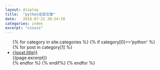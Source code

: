 ```yaml
---
layout: display
title:  "python全部文章"
date:   2018-07-21 20:24:50 
categories: index
excerpt: "csssss"
---
```

<ul class="posts-ul">
{% for category in site.categories %}
        {% if category[0]=='python' %}
            {% for post in category[1] %}
            <li><a href="{{post.url}}">{{post.title}}</a>
            <br>{{page.excerpt}}
            </li>
            {% endfor %}
        {% endif%}
{% endfor %}
</ul>



